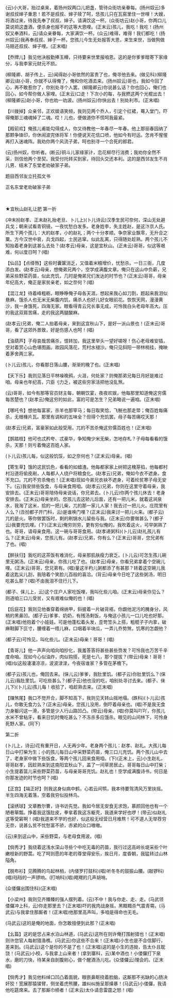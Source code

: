 <!-- { "loadSidebar": true } -->
(云)小大哥，抬过桌来，着扬州奴两口儿把盏，管待众街坊亲眷每。(扬州奴云)多谢叔叔婶子重恩！若不是叔叔、婶子赎了呵，恁孩儿只在瓦窑里住一世哩！大嫂，将酒过来，待我先奉了叔叔、婶子。请满饮这一杯。(众街坊云)赵小哥，你两口儿莫说把这盏酒，便杀身也报不的这等大恩哩。(正末云)孩儿，我吃！我吃！(扬州奴又奉酒科，云)请众亲眷每，大家满饮一杯。(众云)难得，难得！我们都吃！(扬州奴云)我再奉叔叔、婶子一杯。您孩儿今生无处报答大恩，来生来世，当做狗做马赔还叔叔、婶子哩。(正末唱)

【乔牌儿】我见他决殷勤捧玉樽，只待要来世里报咱恩。这的是你爹爹暗寄下家缘分，与我李家元财元不损。

(柳隆卿、胡子传上，云)闻得赵小哥依然的富贵了也，俺寻他去来。(做见科)(柳隆卿云)赵小哥，你就不认得俺了，俺和你吃酒去来。(扬州奴云)哥也，我如今回了心，再不敢惹你了，你别处寻个人罢。(柳隆卿云)你说甚么话？你也回心，俺们也回心，如今帮你做人家哩。(正末云)口走！下次小的每，与我撚这两个光棍出去！(柳隆卿云)赵小哥，你也劝一劝波。(扬州奴云)你快出去！别处利市。(正末唱)

【川拨掉】众亲邻，正欢娱语笑频，我则见两个乔人，引定个红裙，蓦入堂门，吓得俺那三魂魂掉了二魂。哎！儿也，便做道你不慌呵我最紧。

【殿前欢】俺孩儿甫能勾得成人，你又待教他一年春尽一年春。他上那丽春园纳了那颗争锋印，你休闹波完体将军！你便说天花信口喷，他如今有时运。怎肯不惺惺再打入迷魂阵。我劝你两个风流子弟，呵也别寻一个合死的郎君。

(云)扬州奴，你听者。(断云)铜斗儿家缘家计，恋花柳尽行消费；我劝你全然不采，则信他两个至契。我受付托转买到家，待回头交还本利。这的是西邻友生不肖儿男．结末了东堂老劝破家子弟。

题目西邻友立托孤文书

正名东堂老劝破家子弟


　
　




★宜秋山赵礼让肥
第一折

(冲末扮赵孝、正末赵礼抬老旦、卜儿上)(卜儿诗云)汉季生民可奈何，深山无处避兵戈；朝来试看青铜镜，一夜忧愁白发多。老身姓李，失主姓赵，是这汴京人氏。所生下两个孩儿：大的赵孝，小的赵礼；两个十分孝顺。争奈家业飘零，无升合之粟。方今汉世中衰，兵戈四起，士民逃窜。似此乱离，只得随处趁熟。两个孩儿不知抬着老身到这甚么去处？(赵孝云)母亲，这是宜秋山。(正未云)哥哥，似这等艰难，何以度日呵？(唱)

【仙吕】【点绛唇】这些时囊箧消乏，又值着米粮增价，忧愁杀。一日三衙，几度添白发。(赵孝云)母亲，想俺弟兄两个，空学成满腹文章。俺只在这山中负薪，兄弟采些野菜药苗，似此充饥，几时是俺弟兄们发达的时节也？(正末云)哥哥，母亲年纪高大，俺正是家贫亲老，如之奈何？(唱)

【混江龙】待着峰粗粝，眼睁睁俺子母各天涯。想起来我心如刀割，题起来我泪似悬麻。饿杀人也无米无柴腹内饥，痛杀人也好儿好女眼前花。恢恢天网，漫漫黄沙，我一身饿死，四海无家。眼看得青云兄长事无成，可怜我白头老母年高大。压的我这双肩苦痛，走的我这两腿酸麻。

(赵孝云)兄弟，俺二人抬着母亲，来到这宜秋山下，是好一派山景也！(正末云)哥哥，看了这郊外景致，好是伤感人也呵！(唱)

【油葫芦】子母哀哉苦痛杀，恨转加，我这里举头一望好嗟呀！伤心老母难安插，空对着赏心山色堪图画。故园风落花，荒村水褪沙。俺只见斜阳一带林梢挂，掩映着茅舍两三家。

(卜儿云)孩儿，你看那日落山腰，渐渐的晚了也。(正末唱)

【天下乐】我则见落日平林噪晚鸦，火涯，何处家？则俺那弟兄每日月好是难过咱。母亲也年纪高，穴臣刂力乏，被这些穷家活把他没乱煞。

(云)哥哥，如今有那等官员财主每，朝朝饮宴，夜夜欢娱，他每那里知道俺这穷儒每苦楚也？(赵孝云)俺这穷的如此，富的可是怎生？兄弟略说一遍咱。(正末唱)

【哪吒令】想他每富家，杀羊也那宰马；每日取笑恰，飞觥也那走斝；俺百姓每痛杀，无根椽片瓦。那里有调和的五味全？但得个充饥罢。母子每苦痛哎天那！

(赵孝云)兄弟，富豪家如此般受用，兀的不苦杀俺这穷儒百姓也！(正末唱)

【鹊踏枝】他可也忒矜夸、忒豪华，争知俺少米无柴，怎地存札？子母每看看的饿杀，天那！则亏着俺这百姓人家。

(卜儿云)孩儿每，似这般饥馁，如之奈何也？(正末云)母亲。(唱)

【寄生草】饿的这民饥色，看看的如蜡渣。他每都家家上树把这槐芽掐，他每都村村沿道将偷皮剐，人每都人人绕户将粮食化。(赵孝云)兄弟，俺如今衣不遮身。食不充口。兀的不穷杀俺也！(正末唱)现如今弟兄衣袂不遮身，可着纶贫寒子母无安下。(云)我安排些饭食，与母亲食用咱。(赵孝云)兄弟，你则在这里守着母亲，我安排去。(正末云)哥哥陪侍母亲说话，你兄弟去。(卜儿云)你两个孩儿休去！老身安排去。(正末云)母亲坐的。您孩儿去这轿儿后面，还有一把儿米，就着这涧泉水，我淘了这米，拾的一把儿柴，兀的那一家儿人家！我去讨一把儿火。庄院里有人么？(丑扮都子开门科，云)是谁唤门哩？(正末云)我来讨一把儿火来。(都子云)兀的是火。等你做罢饭时，剩的刷锅水儿留些与我。(正末云)你要做甚么？(都子云)我要充饥哩。(下)(正末云)俺穷则穷，更有穷似俺的。我吹着这火，可早粥熟了也。哥哥，请母亲食用。这一碗与哥哥食用。(赵孝递粥科)(卜儿云)赵礼孩儿有么？(正末云)母亲，您孩儿有。(赵孝云)兄弟，你有么？(正末云)哥哥，您兄弟有了也。(唱)

【醉扶归】我吃的这茶饭有难消化，母亲那肌肤瘦力衰乏。(卜儿云)可怎生孩儿碗里无粥汤。(正末云)母亲，你孩儿吃了也。(赵孝云)母亲，你看兄弟拿着个空碗儿哩。(正末云)哥哥，您兄弟有。(唱)量这半杓儿粥都添了有甚那？转着这空碗儿我着这匙尖儿刮，我陪着个笑脸儿百般的喜洽。(背云)母亲今日吃了这些粥汤，明日吃甚么那？(唱)不由我泪不住行儿下。

(都子、俫儿上，云)这个庄户人家吃饭哩，我叫化些儿咱。(正末云)母亲你见么？则道咱三口儿受贫，又有艰难似俺的也！(唱)

【后庭花】我则见他番穿着绵纳甲，斜披着一片破背褡。你觑他泥污的腌身分，风梢的黑鼻凹。(都子云)爹爹、奶奶，有残汤剩饭，与俺这小孩儿一口儿吃也好那。(正末唱)他抱着个小娃娃。可是他蓬松着头发，歪笴笠头上搭，粗棍子子内拿，破麻鞋脚下叵寸，腰缠着一绺儿麻，口咽着半块瓜，一弄儿乔势煞，饥寒的怎觑他？

(都子云)可怜见，叫化些儿。(正末云)母亲！哥哥！(唱)

【青哥儿】他一声声向咱向咱抄化，我羞答答将甚些甚些赍发？可怜我也万苦千辛度命咱。现如今心似油炸，肉似钩搭，死是七八，那个提拔？(带云)母亲！哥哥！(唱)似这般凄凄凉凉，波波渌渌，今夜宿谁家？多管在茅檐下。

(都子云)孩儿也，俺回去来。(俫儿云)爹爹，我肚里饥。(都子云)你肚里饥么？(俫儿云)我肚里饥。可吃些甚么？(都子云)他也没的吃，咱别处寻讨去来。(都子、俫儿下)(卜儿云)孩儿每！收拾了，咱趁熟去来。(正末唱)

【赚煞尾】我口不觉开合，脚不知高下，我则见天转山摇地塌。(跌科)(卜儿云)孩儿，你敢无食力么？(正末云)母亲，您孩儿没用，倒吓着母亲也。(唱)不是我无食力身躯闪这一滑，多管是少人行山路凹凸。(带云)母亲。(唱)你莫叫吖吖，你孩儿水米不曾粘牙，看来日饥时俺吃甚么？不冻杀多应饿杀。眼见的山间林下，可怜身死野人家。(同下)


第二折

(卜儿上，诗云)花有重开日，人无再少年。老身两个孩儿：赵孝、赵礼。大孩儿每日山中打柴为生；小的孩儿每日山中采野菜药苗，俺三口儿充饥。两个孩儿山中去了，老身家中做下些饭食，等两个孩儿回来食用咱。(下)(正末上，云)小生赵礼，哥哥赵孝，因趁熟来到这南阳宜秋山下，盖了一间草房居止。哥哥每日山中打柴；小生提着篮儿采些野菜药苗，与母亲哥哥充饥。赵礼也！空学成满腹诗书，何日是你那发迹的时节也呵？(唱)

【正宫】【端正好】则我这身似病中鹤，心若云间鹗，我本待要驾清风万里扶摇。半生四海无着落，空着我穷似投林鸟。

【滚绣球】文章教尔曹，诗书访先觉。我如今居无安食无求饱，慕颜回他也有一个陋巷箪瓢。挣着我这饿肚皮，拳挛着我这冻躯壳，我道来学好也啰！(带云)似赵礼这等受窘啊！(唱)我道来不学的也好，似这般无经营日月难熬！可不道人无举荐穷无奈，说甚么贫不忧愁富不骄，赤紧的众口嗷嗷。

(云)来到这山中，采些野菜，与老母食用波。(唱)

【倘秀才】我绕着这浅水深山寻些个中吃无毒的药苗，我行过这高岭长堤采些个叶嫩枝新的野蒿。吃了呵则愿的年老的尊堂得安乐，挨日月，度昏朝，我猛转过山林隘角。

【脱布衫】见腾腾的鸟起林梢，(内偻罗打鼓科)(唱)听冬冬的鼓振山腰。(敲锣科)(唱)珰珰的一声锣响。(打哨科)(唱)飕飕的几声胡哨。

(众偻儸出围住科)(正末唱)

【小梁州】我则见齐臻臻的强人摆列着。(云)不中！我与你走、走、走。(马武领偻儸冲上科，云)你走那里去？(正末唱)吓的我肉战身摇，黑黯黯杀气震青霄。(马武云)与我拿住那厮者！(正末唱)他那里高声叫，多咱是得命也无毛。

(马武云)这的是俺的地面，你怎敢擅便到此那？(正末唱)

【幺篇】这的是您占来水泊山林道，(马武云)这所在则许俺打围射猎也！(正末唱)则许您官人每射猎渔樵。(马武云)你这些不合来！(正末唱)小生也是不合信脚行，差来到。(马武云)这个是你的不是了也！(正末唱)这的是小生的违拗，告太仆且耽饶！(马武云)小校，与我拿上山来者！(拿到寨科，云)某中酒也！小偻儸打下泉水，磨的刀快，待某亲自剖腹剜心，做个醒酒汤儿吃。(众偻儸云)理会的。(正末唱)

【倘秀才】我见他料绰口凹凸着面貌，眼嵌鼻眍挠着脸脑，这厮那不劣缺的心肠决奸狡！宽展那猿猱臂，侧坐着虎熊腰，雄纠纠施呈那燥暴！(马武云)小偻儸，我请他吃筵席来。去了那厮巾帻者！(正末云)太仆请息雷霆之怒！(唱)
